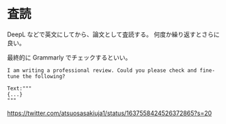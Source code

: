 # 査読

DeepL などで英文にしてから、論文として査読する。
何度か繰り返すとさらに良い。

最終的に Grammarly でチェックするといい。

```
I am writing a professional review. Could you please check and fine-tune the following?

Text:"""
{...}
"""
```

https://twitter.com/atsuosasakiuja1/status/1637558424526372865?s=20
